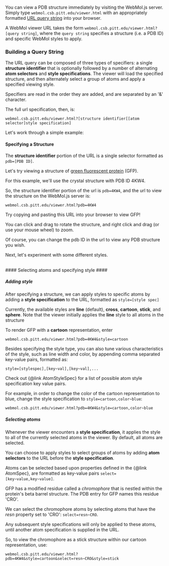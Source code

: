 

You can view a PDB structure immediately by visiting the WebMol.js server.  Simply type `webmol.csb.pitt.edu/viewer.html` with an appropriately formatted [URL query string](http://en.wikipedia.org/wiki/Query_string) into your browser.

A WebMol viewer URL takes the form `webmol.csb.pitt.edu/viewer.html?[query string]`, where the `query string` specifies a structure (i.e. a PDB ID) and specific WebMol styles to apply.


### Building a Query String ###

The URL query can be composed of three types of specifiers: a single **structure identifier** that is optionally followed by a number of alternating **atom selectors** and **style specifications**. The viewer will load the specified structure, and then alternately select a group of atoms and apply a specified viewing style.


Specifiers are read in the order they are added, and are separated by an '&' character.

The full url specification, then, is:

`webmol.csb.pitt.edu/viewer.html?[structure identifier[[atom selector]style specification]`

Let's work through a simple example:


#### Specifying a Structure ####

The **structure identifier** portion of the URL is a single selector formatted as `pdb=[PDB ID]`.  

Let's try viewing a structure of  [green fluorescent protein](http://www.rcsb.org/pdb/explore/explore.do?structureId=4KW4) (GFP).  

For this example, we'll use the crystal structure with PDB ID 4KW4.

So, the structure identifier portion of the url is `pdb=4KW4`, and the url to view the structure on the WebMol.js server is:

`webmol.csb.pitt.edu/viewer.html?pdb=4KW4`

Try copying and pasting this URL into your browser to view GFP!

You can click and drag to rotate the structure, and right click and drag (or use your mouse wheel) to zoom.

Of course, you can change the pdb ID in the url to view any PDB structure you wish.

Next, let's experiment with some different styles.

</br>
#### Selecting atoms and specifying style ####

##### Adding style #####

After specifying a structure, we can apply styles to specific atoms by adding a **style specification** to the URL, formatted as `style=[style spec]`

Currently, the available styles are **line** (default), **cross**, **cartoon**, **stick**, and **sphere**.  Note that the viewer initially applies the **line** style to all atoms in the structure

To render GFP with a **cartoon** representation, enter

`webmol.csb.pitt.edu/viewer.html?pdb=4KW4&style=cartoon`

Besides specifying the style type, you can also tune various characteristics of the style, such as line width and color, by appending comma separated key-value pairs, formatted as:

`style=[stylespec],[key~val],[key~val],...`  

Check out {@link AtomStyleSpec} for a list of possible atom style specification key value pairs.

For example, in order to change the color of the cartoon representation to blue, change the style specification to `style=cartoon,color~blue`:

`webmol.csb.pitt.edu/viewer.html?pdb=4KW4&style=cartoon,color~blue`

##### Selecting atoms #####

Whenever the viewer encounters a **style specification**, it applies the style to all of the currently selected atoms in the viewer. By default, all atoms are selected.

You can choose to apply styles to select groups of atoms by adding **atom selectors** to the URL before the **style specification**.

Atoms can be selected based upon properties defined in the {@link AtomSpec}, are formatted as key-value pairs `select=[key~value,key~value]`.

GFP has a modified residue called a *chromophore* that is nestled within the protein's beta barrel structure.  The PDB entry for GFP names this residue 'CRO'.

We can select the chromophore atoms by selecting atoms that have the *resn* property set to 'CRO': `select=resn~CRO`.  

Any subsequent style specifications will only be applied to these atoms, until another atom specification is supplied in the URL.

So, to view the chromophore as a stick structure within our cartoon representation, use:

`webmol.csb.pitt.edu/viewer.html?pdb=4KW4&style=cartoon&select=resn~CRO&style=stick`

